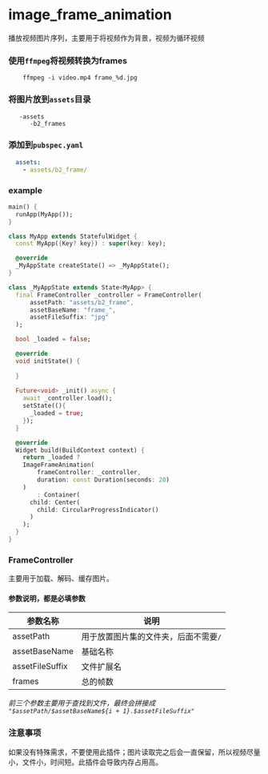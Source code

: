 # image_frame_animation

播放视频图片序列，主要用于将视频作为背景，视频为循环视频

### 使用`ffmpeg`将视频转换为frames

```
    ffmpeg -i video.mp4 frame_%d.jpg
```

### 将图片放到`assets`目录
```
   -assets
      -b2_frames
```

### 添加到`pubspec.yaml`
```yaml
  assets:
    - assets/b2_frame/
```

### example

```dart
main() {
  runApp(MyApp());
}

class MyApp extends StatefulWidget {
  const MyApp({Key? key}) : super(key: key);

  @override
  _MyAppState createState() => _MyAppState();
}

class _MyAppState extends State<MyApp> {
  final FrameController _controller = FrameController(
      assetPath: "assets/b2_frame",
      assetBaseName: "frame_",
      assetFileSuffix: "jpg"
  );

  bool _loaded = false;

  @override
  void initState() {
    
  }
  
  Future<void> _init() async {
    await _controller.load();
    setState((){
      _loaded = true;
    });
  }

  @override
  Widget build(BuildContext context) {
    return _loaded ?
    ImageFrameAnimation(
        frameController: _controller,
        duration: const Duration(seconds: 20)
    )
        : Container(
      child: Center(
        child: CircularProgressIndicator()
      )
    );
  }
}

```

### FrameController
主要用于加载、解码、缓存图片。

#### 参数说明，都是必填参数
参数名称 | 说明
------|-------
assetPath | 用于放置图片集的文件夹，后面不需要`/`
assetBaseName | 基础名称
assetFileSuffix | 文件扩展名
frames | 总的帧数

*前三个参数主要用于查找到文件，最终会拼接成 `"$assetPath/$assetBaseName${i + 1}.$assetFileSuffix"`*

### 注意事项
如果没有特殊需求，不要使用此插件；图片读取完之后会一直保留，所以视频尽量小，文件小，时间短。此插件会导致内存占用高。